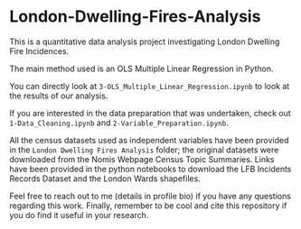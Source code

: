 # London-Dwelling-Fires-Analysis

This is a quantitative data analysis project investigating London Dwelling Fire Incidences.

The main method used is an OLS Multiple Linear Regression in Python.

You can directly look at `3-OLS_Multiple_Linear_Regression.ipynb` to look at the results of our analysis.

If you are interested in the data preparation that was undertaken, check out `1-Data_Cleaning.ipynb` and `2-Variable_Preparation.ipynb`.

All the census datasets used as independent variables have been provided in the `London Dwelling Fires Analysis` folder; the original datasets were downloaded from the Nomis Webpage Census Topic Summaries.
Links have been provided in the python notebooks to download the LFB Incidents Records Dataset and the London Wards shapefiles.

Feel free to reach out to me (details in profile bio) if you have any questions regarding this work. Finally, remember to be cool and cite this repository if you do find it useful in your research. 
